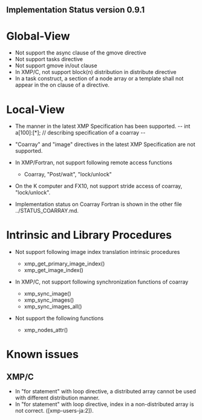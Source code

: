 Implementation Status version 0.9.1
---------------------------------------
# Global-View
* Not support the async clause of the gmove directive
* Not support tasks directive
* Not support gmove in/out clause
* In XMP/C, not support block(n) distribution in distribute directive
* In a task construct, a section of a node array or a template shall not appear in the on clause of a directive.

# Local-View
* The manner in the latest XMP Specification has been supported. 
--
    int a[100]:[*];       // describing specification of a coarray
--

* "Coarray" and "image" directives in the latest XMP Specification are not supported.
* In XMP/Fortran, not support following remote access functions
    * Coarray, "Post/wait", "lock/unlock"
* On the K computer and FX10, not support stride access of coarray, "lock/unlock".

* Implementation status on Coarray Fortran is shown in the other file ../STATUS_COARRAY.md.

# Intrinsic and Library Procedures
* Not support following image index translation intrinsic procedures
    * xmp_get_primary_image_index()
    * xmp_get_image_index()

* In XMP/C, not support following synchronization functions of coarray
    * xmp_sync_image()
    * xmp_sync_images()
    * xmp_sync_images_all()

* Not support the following functions
    * xmp_nodes_attr()

# Known issues
## XMP/C
* In "for statement" with loop directive, a distributed array cannot be used with different distribution manner.
* In "for statement" with loop directive, index in a non-distributed array is not correct. ([xmp-users-ja:2]).
